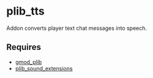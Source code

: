 # plib_tts
Addon converts player text chat messages into speech.

## Requires
- [gmod_plib](https://github.com/Pika-Software/gmod_plib)
- [plib_sound_extensions](https://github.com/Pika-Software/plib_sound_extensions)
